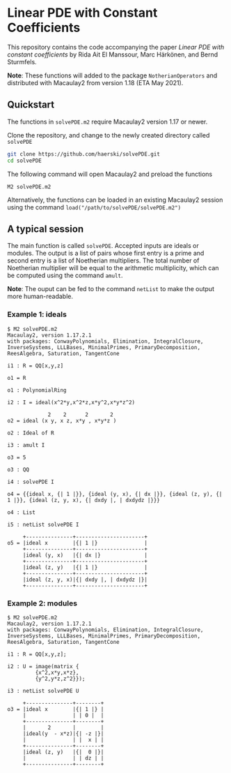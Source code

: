 # Linear PDE with Constant Coefficients
This repository contains the code accompanying the paper _Linear PDE with constant coefficients_ by Rida Ait El Manssour, Marc Härkönen, and Bernd Sturmfels.

**Note**: These functions will added to the package `NotherianOperators` and distributed with Macaulay2 from version 1.18 (ETA May 2021). 

## Quickstart
The functions in `solvePDE.m2` require Macaulay2 version 1.17 or newer.

Clone the repository, and change to the newly created directory called `solvePDE`
```bash
git clone https://github.com/haerski/solvePDE.git
cd solvePDE
```
The following command will open Macaulay2 and preload the functions
```
M2 solvePDE.m2
```

Alternatively, the functions can be loaded in an existing Macaulay2 session using the command `load("/path/to/solvePDE/solvePDE.m2")`

## A typical session
The main function is called `solvePDE`. Accepted inputs are ideals or modules. The output is a list of pairs whose first entry is a prime and second entry is a list of Noetherian multipliers. The total number of Noetherian multiplier will be equal to the arithmetic multiplicity, which can be computed using the command `amult`.

**Note**: The ouput can be fed to the command `netList` to make the output more human-readable.

### Example 1: ideals
```macaulay2
$ M2 solvePDE.m2
Macaulay2, version 1.17.2.1
with packages: ConwayPolynomials, Elimination, IntegralClosure, InverseSystems, LLLBases, MinimalPrimes, PrimaryDecomposition, ReesAlgebra, Saturation, TangentCone

i1 : R = QQ[x,y,z]

o1 = R

o1 : PolynomialRing

i2 : I = ideal(x^2*y,x^2*z,x*y^2,x*y*z^2)

             2    2      2       2
o2 = ideal (x y, x z, x*y , x*y*z )

o2 : Ideal of R

i3 : amult I

o3 = 5

o3 : QQ

i4 : solvePDE I

o4 = {{ideal x, {| 1 |}}, {ideal (y, x), {| dx |}}, {ideal (z, y), {| 1 |}}, {ideal (z, y, x), {| dxdy |, | dxdydz |}}}

o4 : List

i5 : netList solvePDE I

     +---------------+----------------------+
o5 = |ideal x        |{| 1 |}               |
     +---------------+----------------------+
     |ideal (y, x)   |{| dx |}              |
     +---------------+----------------------+
     |ideal (z, y)   |{| 1 |}               |
     +---------------+----------------------+
     |ideal (z, y, x)|{| dxdy |, | dxdydz |}|
     +---------------+----------------------+
```

### Example 2: modules
```macaulay2
$ M2 solvePDE.m2
Macaulay2, version 1.17.2.1
with packages: ConwayPolynomials, Elimination, IntegralClosure, InverseSystems, LLLBases, MinimalPrimes, PrimaryDecomposition, ReesAlgebra, Saturation, TangentCone

i1 : R = QQ[x,y,z];

i2 : U = image(matrix {
         {x^2,x*y,x*z},
         {y^2,y*z,z^2}});

i3 : netList solvePDE U

     +---------------+--------+
o3 = |ideal x        |{| 1 |} |
     |               | | 0 |  |
     +---------------+--------+
     |       2       |        |
     |ideal(y  - x*z)|{| -z |}|
     |               | |  x | |
     +---------------+--------+
     |ideal (z, y)   |{|  0 |}|
     |               | | dz | |
     +---------------+--------+
```
